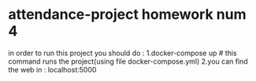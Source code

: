 # attendance-project homework num 4
in order to run this project you should do :
1.docker-compose up # this command runs the project(using file docker-compose.yml)
2.you can find the web in : localhost:5000 
